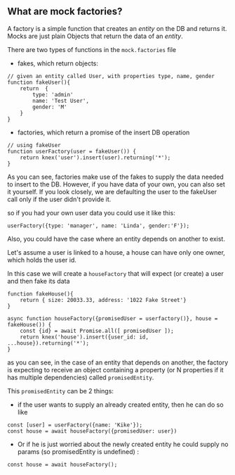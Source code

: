 ## What are mock factories? 

A factory is a simple function that creates an _entity_ on the DB and returns it.
Mocks are just plain Objects that return the data of an _entity_.     

There are two types of functions in the `mock.factories` file
 * fakes, which return objects:  
```
// given an entity called User, with properties type, name, gender
function fakeUser(){
    return  {
        type: 'admin'
        name: 'Test User',
        gender: 'M'
    }
}
```
* factories, which return a promise of the insert DB operation
```
// using fakeUser
function userFactory(user = fakeUser()) {
    return knex('user').insert(user).returning('*');
} 
```


As you can see, factories make use of the fakes to supply the data needed to insert to the DB.
However, if you have data of your own, you can also set it yourself. If you look closely, we are 
defaulting the user to the fakeUser call only if the user didn't provide it.

so if you had your own user data you could use it like this: 

```
userFactory({type: 'manager', name: 'Linda', gender:'F'});
```  

Also, you could have the case where an entity depends on another to exist. 

Let's assume a user is linked to a house, a house can have only one owner, which holds the user id.

In this case we will create a `houseFactory` that will expect (or create) a user and then fake its data

```
function fakeHouse(){
    return { size: 20033.33, address: '1022 Fake Street'}
}

async function houseFactory({promisedUser = userfactory()}, house = fakeHouse()) {
    const {id} = await Promise.all([ promisedUser ]);
    return knex('house').insert({user_id: id, ...house}).returning('*');
}
```  

as you can see, in the case of an entity that depends on another, the factory
is expecting to receive an object containing a property (or N properties if it has multiple dependencies) called `promisedEntity`.

This `promisedEntity` can be 2 things: 
 *  if the user wants to supply an already created entity, then he can do so like
 ```
const [user] = userFactory({name: 'Kike'});
const house = await houseFactory({promisedUser: user})
```  
*  Or if he is just worried about the newly created entity he could supply no params (so promisedEntity is undefined) :
```
const house = await houseFactory();
```  
